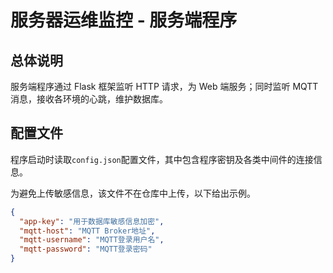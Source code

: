 # 服务器运维监控 - 服务端程序

## 总体说明

服务端程序通过 Flask 框架监听 HTTP 请求，为 Web 端服务；同时监听 MQTT 消息，接收各环境的心跳，维护数据库。

## 配置文件

程序启动时读取`config.json`配置文件，其中包含程序密钥及各类中间件的连接信息。

为避免上传敏感信息，该文件不在仓库中上传，以下给出示例。

```json
{
  "app-key": "用于数据库敏感信息加密",
  "mqtt-host": "MQTT Broker地址",
  "mqtt-username": "MQTT登录用户名",
  "mqtt-password": "MQTT登录密码"
}
```
